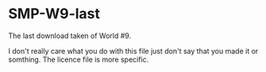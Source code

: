 # SMP-W9-last
The last download taken of World #9.

I don't really care what you do with this file just don't say that you made it or somthing. The licence file is more specific.
